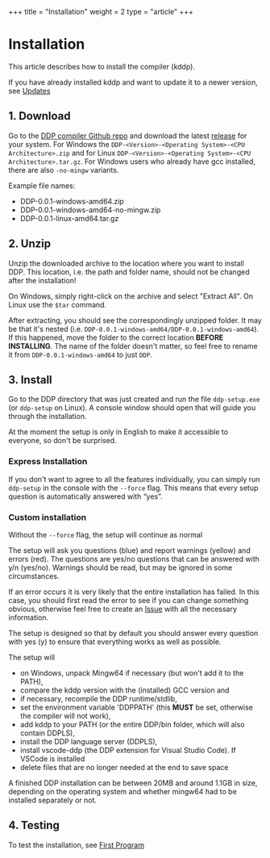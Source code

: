 +++
title = "Installation"
weight = 2
type = "article"
+++

# Installation

This article describes how to install the compiler (kddp).

If you have already installed kddp and want to update it to a newer version, see [Updates](/Bedienungsanleitung/en/Einstieg/Updates)

## 1. Download

Go to the [DDP compiler Github repo](https://github.com/DDP-Projekt/Kompilierer) and download the latest [release](https://github.com/DDP-Projekt/Kompilierer/releases) for your system.
For Windows the `DDP-<Version>-<Operating System>-<CPU Architecture>.zip` and for Linux `DDP-<Version>-<Operating System>-<CPU Architecture>.tar.gz`.
For Windows users who already have gcc installed, there are also `-no-mingw` variants.

Example file names:
- DDP-0.0.1-windows-amd64.zip
- DDP-0.0.1-windows-amd64-no-mingw.zip
- DDP-0.0.1-linux-amd64.tar.gz

## 2. Unzip

Unzip the downloaded archive to the location where you want to install DDP.
This location, i.e. the path and folder name, should not be changed after the installation!

On Windows, simply right-click on the archive and select "Extract All".
On Linux use the `$tar` command.

After extracting, you should see the correspondingly unzipped folder. It may be that it's nested (i.e. `DDP-0.0.1-windows-amd64/DDP-0.0.1-windows-amd64`). If this happened, move the folder to the correct location **BEFORE INSTALLING**.
The name of the folder doesn't matter, so feel free to rename it from `DDP-0.0.1-windows-amd64` to just `DDP`.

## 3. Install

Go to the DDP directory that was just created and run the file `ddp-setup.exe` (or `ddp-setup` on Linux).
A console window should open that will guide you through the installation.

At the moment the setup is only in English to make it accessible to everyone, so don't be surprised.

### Express Installation

If you don't want to agree to all the features individually, you can simply run `ddp-setup` in the console with the `--force` flag.
This means that every setup question is automatically answered with “yes”.

### Custom installation

Without the `--force` flag, the setup will continue as normal

The setup will ask you questions (blue) and report warnings (yellow) and errors (red).
The questions are yes/no questions that can be answered with y/n (yes/no).
Warnings should be read, but may be ignored in some circumstances.

If an error occurs it is very likely that the entire installation has failed.
In this case, you should first read the error to see if you can change something obvious, otherwise feel free to create an [Issue](https://github.com/DDP-Projekt/Installer/issues) with all the necessary information.

The setup is designed so that by default you should answer every question with yes (y) to ensure that everything works as well as possible.

The setup will
* on Windows, unpack Mingw64 if necessary (but won't add it to the PATH),
* compare the kddp version with the (installed) GCC version and
* if necessary, recompile the DDP runtime/stdlib,
* set the environment variable 'DDPPATH' (this **MUST** be set, otherwise the compiler will not work),
* add kddp to your PATH (or the entire DDP/bin folder, which will also contain DDPLS),
* install the DDP language server (DDPLS),
* install vscode-ddp (the DDP extension for Visual Studio Code). If VSCode is installed
* delete files that are no longer needed at the end to save space

A finished DDP installation can be between 20MB and around 1.1GB in size, depending on the operating system and whether mingw64 had to be installed separately or not.

## 4. Testing

To test the installation, see [First Program](/Bedienungsanleitung/en/Einstieg/Erstes-Programm)